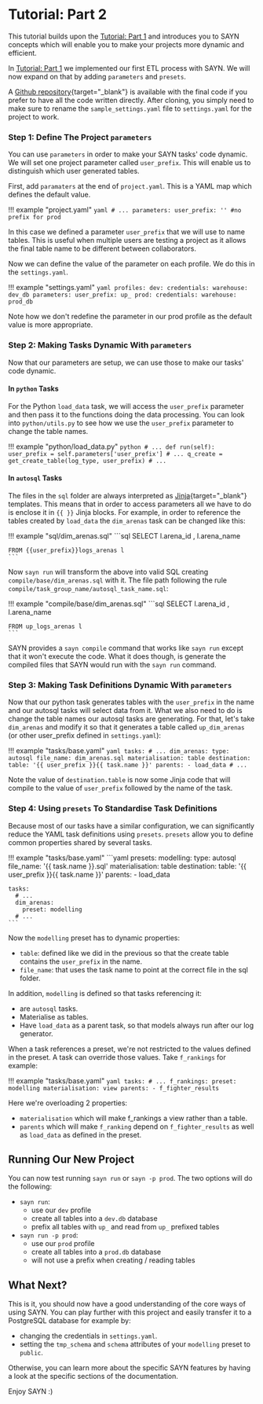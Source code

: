 # Tutorial: Part 2

This tutorial builds upon the [Tutorial: Part 1](tutorial_part1.md) and introduces you to SAYN concepts which will enable you to make your projects more dynamic and efficient.

In [Tutorial: Part 1](tutorial_part1.md) we implemented our first ETL process with SAYN. We will now expand on that by adding `parameters` and `presets`.

A [Github repository](https://github.com/173TECH/sayn_tutorial_part2){target="\_blank"} is available with the final code if you prefer to have all the code written directly. After cloning, you simply need to make sure to rename the `sample_settings.yaml` file to `settings.yaml` for the project to work.

### Step 1: Define The Project `parameters`

You can use `parameters` in order to make your SAYN tasks' code dynamic. We will set one project parameter called `user_prefix`. This will enable us to distinguish which user generated tables.

First, add `paramaters` at the end of `project.yaml`. This is a YAML map which defines the default value.

!!! example "project.yaml"
    ``` yaml
    # ...
    parameters:
      user_prefix: '' #no prefix for prod
    ```

In this case we defined a parameter `user_prefix` that we will use to name tables. This is useful when multiple users are testing a project as it allows the final table name to be different between collaborators.

Now we can define the value of the parameter on each profile. We do this in the `settings.yaml`.

!!! example "settings.yaml"
    ``` yaml
    profiles:
      dev:
        credentials:
          warehouse: dev_db
        parameters:
          user_prefix: up_
      prod:
        credentials:
          warehouse: prod_db
    ```

Note how we don't redefine the parameter in our prod profile as the default value is more appropriate.

### Step 2: Making Tasks Dynamic With `parameters`

Now that our parameters are setup, we can use those to make our tasks' code dynamic.

#### In `python` Tasks

For the Python `load_data` task, we will access the `user_prefix` parameter and then pass it to the
functions doing the data processing. You can look into `python/utils.py` to see how we use the `user_prefix` parameter to change the table names.

!!! example "python/load_data.py"
    ```python
        # ...
        def run(self):
            user_prefix = self.parameters['user_prefix']
        # ...
                    q_create = get_create_table(log_type, user_prefix)
        # ...
    ```

#### In `autosql` Tasks

The files in the `sql` folder are always interpreted as [Jinja](https://palletsprojects.com/p/jinja/){target="\_blank"}
templates. This means that in order to access parameters all we have to do is enclose it in `{{ }}` Jinja blocks. For example, in order to reference the tables created by `load_data` the `dim_arenas` task can be changed like this:

!!! example "sql/dim_arenas.sql"
    ```sql
    SELECT l.arena_id
         , l.arena_name

    FROM {{user_prefix}}logs_arenas l
    ```

Now `sayn run` will transform the above into valid SQL creating `compile/base/dim_arenas.sql` with it. The file path following the rule `compile/task_group_name/autosql_task_name.sql`:

!!! example "compile/base/dim_arenas.sql"
    ```sql
    SELECT l.arena_id
         , l.arena_name

    FROM up_logs_arenas l
    ```

SAYN provides a `sayn compile` command that works like `sayn run` except that it won't execute the code. What it does though, is generate the compiled files that SAYN would run with the `sayn run` command.

### Step 3: Making Task Definitions Dynamic With `parameters`

Now that our python task generates tables with the `user_prefix` in the name and our autosql tasks will select data from it. What we also need to do is change the table names our autosql tasks are generating. For that, let's take `dim_arenas` and modify it so that it generates a table called `up_dim_arenas` (or other user_prefix defined in `settings.yaml`):

!!! example "tasks/base.yaml"
    ```yaml
    tasks:
      # ...
      dim_arenas:
        type: autosql
        file_name: dim_arenas.sql
        materialisation: table
        destination:
          table: '{{ user_prefix }}{{ task.name }}'
        parents:
          - load_data
      # ...
    ```

Note the value of `destination.table` is now some Jinja code that will compile to the value of `user_prefix` followed by the name of the task.

### Step 4: Using `presets` To Standardise Task Definitions

Because most of our tasks have a similar configuration, we can significantly reduce the YAML task definitions using `presets`. `presets` allow you to define common properties shared by several
tasks.

!!! example "tasks/base.yaml"
    ```yaml
    presets:
      modelling:
        type: autosql
        file_name: '{{ task.name }}.sql'
        materialisation: table
        destination:
          table: '{{ user_prefix }}{{ task.name }}'
        parents:
          - load_data

    tasks:
      # ...
      dim_arenas:
        preset: modelling
      # ...
    ```

Now the `modelling` preset has to dynamic properties:
* `table`: defined like we did in the previous so that the create table contains the `user_prefix` in the name.
* `file_name`: that uses the task name to point at the correct file in the sql folder.

In addition, `modelling` is defined so that tasks referencing it:
* are `autosql` tasks.
* Materialise as tables.
* Have `load_data` as a parent task, so that models always run after our log generator.

When a task references a preset, we're not restricted to the values defined in the preset. A task can override those values. Take `f_rankings` for example:

!!! example "tasks/base.yaml"
    ```yaml
    tasks:
      # ...
      f_rankings:
        preset: modelling
        materialisation: view
        parents:
          - f_fighter_results
    ```

Here we're overloading 2 properties:
* `materialisation` which will make f_rankings a view rather than a table.
* `parents` which will make `f_ranking` depend on `f_fighter_results` as well as `load_data` as defined in the preset.

## Running Our New Project

You can now test running `sayn run` or `sayn -p prod`. The two options will do the following:

* `sayn run`:
    * use our `dev` profile
    * create all tables into a `dev.db` database
    * prefix all tables with `up_` and read from `up_` prefixed tables
* `sayn run -p prod`:
    * use our `prod` profile
    * create all tables into a `prod.db` database
    * will not use a prefix when creating / reading tables

## What Next?

This is it, you should now have a good understanding of the core ways of using SAYN. You can play further with this project and easily transfer it to a PostgreSQL database for example by:

* changing the credentials in `settings.yaml`.
* setting the `tmp_schema` and `schema` attributes of your `modelling` preset to `public`.

Otherwise, you can learn more about the specific SAYN features by having a look at the specific sections of the documentation.

Enjoy SAYN :)
